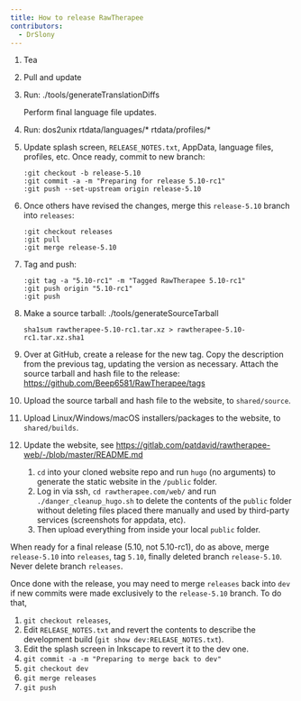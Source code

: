 ```yaml
---
title: How to release RawTherapee
contributors:
  - DrSlony
---
```


1.  Tea
2.  Pull and update
3.  Run:
        ./tools/generateTranslationDiffs

    Perform final language file updates.
4.  Run:
        dos2unix rtdata/languages/* rtdata/profiles/*
5.  Update splash screen, `RELEASE_NOTES.txt`, AppData, language files,
    profiles, etc. Once ready, commit to new branch:

        :git checkout -b release-5.10
        :git commit -a -m "Preparing for release 5.10-rc1"
        :git push --set-upstream origin release-5.10
6.  Once others have revised the changes, merge this `release-5.10`
    branch into `releases`:

        :git checkout releases
        :git pull
        :git merge release-5.10
7.  Tag and push:

        :git tag -a "5.10-rc1" -m "Tagged RawTherapee 5.10-rc1"
        :git push origin "5.10-rc1"
        :git push
8.  Make a source tarball:
        ./tools/generateSourceTarball

        sha1sum rawtherapee-5.10-rc1.tar.xz > rawtherapee-5.10-rc1.tar.xz.sha1
9.  Over at GitHub, create a release for the new tag. Copy the
    description from the previous tag, updating the version as
    necessary. Attach the source tarball and hash file to the release:
    <https://github.com/Beep6581/RawTherapee/tags>
10. Upload the source tarball and hash file to the website, to
    `shared/source`.
11. Upload Linux/Windows/macOS installers/packages to the website, to
    `shared/builds`.
12. Update the website, see
    <https://gitlab.com/patdavid/rawtherapee-web/-/blob/master/README.md>
    1.  `cd` into your cloned website repo and run `hugo` (no arguments)
        to generate the static website in the `/public` folder.
    2.  Log in via ssh, `cd rawtherapee.com/web/` and run
        `./danger_cleanup_hugo.sh` to delete the contents of the
        `public` folder without deleting files placed there manually and
        used by third-party services (screenshots for appdata, etc).
    3.  Then upload everything from inside your local `public` folder.

When ready for a final release (5.10, not 5.10-rc1), do as above, merge
`release-5.10` into `releases`, tag `5.10`, finally deleted branch
`release-5.10`. Never delete branch `releases`.

Once done with the release, you may need to merge `releases` back into
`dev` if new commits were made exclusively to the `release-5.10` branch.
To do that,

1.  `git checkout releases`,
2.  Edit `RELEASE_NOTES.txt` and revert the contents to describe the
    development build (`git show dev:RELEASE_NOTES.txt`).
3.  Edit the splash screen in Inkscape to revert it to the dev one.
4.  `git commit -a -m "Preparing to merge back to dev"`
5.  `git checkout dev`
6.  `git merge releases`
7.  `git push`

